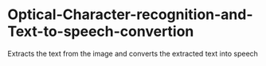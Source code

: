 # Optical-Character-recognition-and-Text-to-speech-convertion
Extracts the text from the image and converts the extracted text into speech
